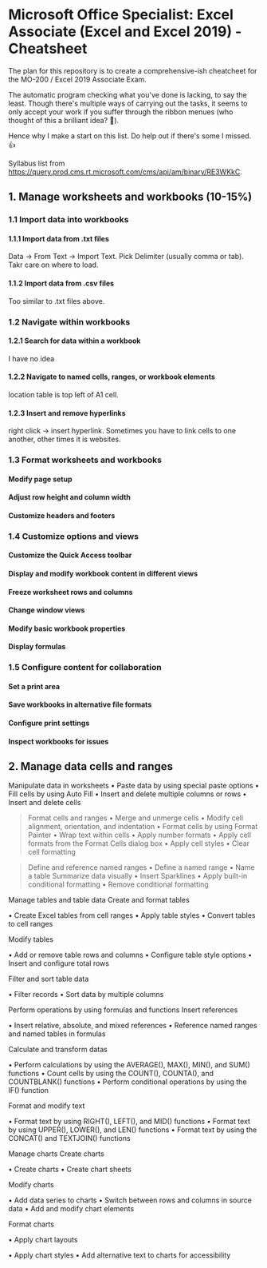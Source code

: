 # Microsoft Office Specialist: Excel Associate (Excel and Excel 2019) - Cheatsheet
The plan for this repository is to create a comprehensive-ish cheatcheet for the MO-200 / Excel 2019 Associate Exam.

The automatic program checking what you've done is lacking, to say the least. Though there's multiple ways of carrying out the tasks, it seems to only accept your work if you suffer through the ribbon menues (who thought of this a brilliant idea? 🤦). 

Hence why I make a start on this list. Do help out if there's some I missed. 👍

Syllabus list from https://query.prod.cms.rt.microsoft.com/cms/api/am/binary/RE3WKkC.



## 1. Manage worksheets and workbooks (10-15%)

### 1.1 Import data into workbooks
#### 1.1.1 Import data from .txt files
Data -> From Text -> Import Text. Pick Delimiter (usually comma or tab). Takr care on where to load.
#### 1.1.2 Import data from .csv files
Too similar to .txt files above.

### 1.2 Navigate within workbooks
#### 1.2.1 Search for data within a workbook
I have no idea
####  1.2.2 Navigate to named cells, ranges, or workbook elements
location table is top left of A1 cell. 
####  1.2.3 Insert and remove hyperlinks
right click -> insert hyperlink. Sometimes you have to link cells to one another, other times it is websites.
###  1.3 Format worksheets and workbooks
####  Modify page setup
#### Adjust row height and column width
#### Customize headers and footers
  
### 1.4 Customize options and views
#### Customize the Quick Access toolbar
#### 	Display and modify workbook content in different views
#### 	Freeze worksheet rows and columns
#### 	Change window views
#### 	Modify basic workbook properties
#### 	Display formulas
  
### 1.5 Configure content for collaboration
  #### 	Set a print area
  #### 	Save workbooks in alternative file formats
  #### 	Configure print settings
  #### 	Inspect workbooks for issues

## 2. Manage data cells and ranges

Manipulate data in worksheets
  •	Paste data by using special paste options
  •	Fill cells by using Auto Fill
  •	Insert and delete multiple columns or rows
  •	Insert and delete cells
  
> Format cells and ranges
  •	Merge and unmerge cells
  •	Modify cell alignment, orientation, and indentation
  •	Format cells by using Format Painter
  •	Wrap text within cells
  •	Apply number formats
  •	Apply cell formats from the Format Cells dialog box
  •	Apply cell styles
  •	Clear cell formatting

> Define and reference named ranges
  •	Define a named range
  •	Name a table
> Summarize data visually
  •	Insert Sparklines
  •	Apply built-in conditional formatting
  •	Remove conditional formatting

Manage tables and table data
Create and format tables

•	Create Excel tables from cell ranges
•	Apply table styles
•	Convert tables to cell ranges

Modify tables
 
•	Add or remove table rows and columns
•	Configure table style options
•	Insert and configure total rows

Filter and sort table data

•	Filter records
•	Sort data by multiple columns

Perform operations by using formulas and functions
Insert references

•	Insert relative, absolute, and mixed references
•	Reference named ranges and named tables in formulas

Calculate and transform datas

•	Perform calculations by using the AVERAGE(), MAX(), MIN(), and SUM() functions
•	Count cells by using the COUNT(), COUNTA(), and COUNTBLANK() functions
•	Perform conditional operations by using the IF() function

Format and modify text

•	Format text by using RIGHT(), LEFT(), and MID() functions
•	Format text by using UPPER(), LOWER(), and LEN() functions
•	Format text by using the CONCAT() and TEXTJOIN() functions

Manage charts
Create charts

•	Create charts
•	Create chart sheets

Modify charts

•	Add data series to charts
•	Switch between rows and columns in source data
•	Add and modify chart elements

Format charts

•	Apply chart layouts
 
•	Apply chart styles
•	Add alternative text to charts for accessibility

